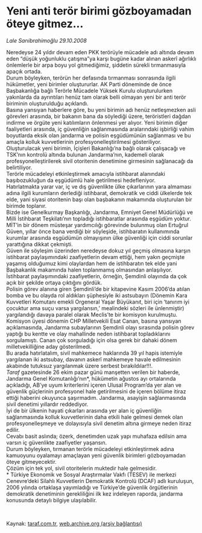 # Yeni anti terör birimi gözboyamadan öteye gitmez...

*Lale Sarıibrahimoğlu 29.10.2008*

<div class="taraf_structure_2col_1zq">
<div class="margen_n">



 <p>Neredeyse 24 yıldır devam eden PKK terörüyle mücadele adı altında devam eden “düşük yoğunluklu çatışma”ya karşı bugüne kadar alınan askerî ağırlıklı önlemlerle bir arpa boyu yol gitmediğimiz, şiddetin sürekli tırmanmasıyla apaçık ortada. <br/>Durum böyleyken, terörün her defasında tırmanması sonrasında ilgili hükümetler, yeni birimler oluştururlar. AK Parti döneminde de önce Başbakanlığa bağlı Terörle Mücadele Yüksek Kurulu oluşturulurken yakınlarda da ayrıntıları henüz tam olarak belli olmayan yeni bir anti terör biriminin oluşturulduğu açıklandı. <br/>Basına yansıyan haberlere göre, bu yeni birimin adı henüz netleşmezken asli görevleri arasında, bir bakanın bana da söylediği üzere, teröristleri dağdan indirme ve örgüte yeni katılımların önlenmesi yer alıyor. Yeni birimin diğer faaliyetleri arasında, iç güvenliğin sağlanmasında aralarındaki işbirliği vahim boyutlarda eksik olan jandarma ve polisin eşgüdümünün sağlanması ve bu amaçla kolluk kuvvetlerinin profesyonelleştirilmesi gösteriliyor. Oluşturulacak yeni birimin, İçişleri Bakanlığı’na bağlı olarak çalışacağı ve TSK’nın kontrolü altında bulunan Jandarma’nın, kademeli olarak profesyonelleştirilerek sivil otoritenin denetimine girmesinin sağlanacağı da belirtiliyor.<br/>Terörle mücadeleyi etkinleştirmek amacıyla istihbarat alanındaki başıbozukluğun da eşgüdümlü hale getirilmesi hedefleniyor.<br/>Hatırlatmakta yarar var, iç ve dış güvenlikte ülke çıkarlarının yara almaması adına ilgili kurumların derlediği istihbarat, demokratik ve ciddi ülkelerde tek elde, yani siyasi otoritenin başı olan başbakanın makamında oluşturulan bir birimde toplanır. <br/>Bizde ise Genelkurmay Başkanlığı, Jandarma, Emniyet Genel Müdürlüğü ve Milli İstihbarat Teşkilatı’nın topladığı istihbaratlar arasında eşgüdüm yoktur.<br/>MİT’in bir dönem müsteşar yardımcılığı görevinde bulunmuş olan Ertuğrul Güven, yıllar önce bana verdiği bir söyleşide, istihbaratın kullanımında kurumlar arasında eşgüdümün olmayışının ülke güvenliği için ciddi sorunlar yarattığına dikkat çekmişti. <br/>Güven ile söyleşim üzerinden neredeyse dokuz yıl geçmiş olmasına karşın istihbarat paylaşımındaki zaafiyetlerin devam ettiği, hem yakın geçmişte yaşamış olduğumuz kimi olaylardan hem de istihbaratın tek elde yani Başbakanlık makamında halen toplanmamış olmasından anlaşılıyor. <br/>İstihbarat paylaşımındaki zaafiyetlerin, örneğin, Şemdinli olayında da çok açık bir şekilde ortaya çıktığını gördük. <br/>Polisin görev alanına giren Şemdinli’de bir kitapevine Kasım 2006’da atılan bomba ve bu olayda rol aldıkları şüphesiyle iki astsubayın (Dönemin Kara Kuvvetleri Komutanı emekli Orgeneral Yaşar Büyükanıt, biri için ‘tanırım iyi çocuktur ama suçu varsa yargılansın,’ mealindeki sözleri ile ünlenmiştir) yargılandığı davaya paralel olarak Meclis’te bir komisyon kurulmuştu. <br/>Komisyon üyesi dönemin CHP Milletvekili Esat Canan, basına yansıyan açıklamasında, Jandarma subaylarının Şemdinli olayı sırasında polisin görev yaptığı bu kentte ve olay mahallinde neden istihbarat topladıklarını sorgulamıştı. Canan çok sorguladığı için olsa gerek bir dahaki dönem milletvekilliğine aday gösterilmedi. <br/>Bu arada hatırlatalım, sivil mahkemece haklarında 39 yıl hapis istemiyle yargılanan iki astsubay, davanın askerî mahkemeye havale edilmesinin akabinde tutuksuz yargılanmak üzere serbest bırakıldılar!!!.<br/><i>Taraf</i> gazetesinde 26 ekim pazar günü manşetten verilen bir haberde, Jandarma Genel Komutanlığı’nın*, hükümetin ağustos ayı ortalarında açıkladığı, AB’ye uyum kriterlerini içeren Ulusal Program’da yer alan ve güvenlik güçlerinin profesyonel hale getirilmesini de içeren bölüme itiraz ettiği haberini okuyunca şaşırmadım. Jandarma, asayişin sağlanmasında sivil denetimi yıllardır reddediyor. <br/>İyi de bir ülkenin hayati çıkarları arasında yer alan iç güvenliğin sağlanmasında kolluk kuvvetlerinin daha etkili hale gelmesi demek olan profesyonelleşmeye ve dolayısıyla sivil denetim altına girmeye neden itiraz edilir. <br/>Cevabı basit aslında; özerk, denetimden uzak yapı muhafaza edilsin ama varsın iç güvenlikte zaafiyetler yaşansın. <br/>Durum böyleyken, tırmanan terörle mücadeleyi etkinleştirmek adına kamuoyunu oyalamayı amaçlayan yeni güvenlik birimleri gözboyamadan öteye gitmeyecektir.<br/>Çözüm için tek yol, sivil otoritelerin muktedir hale gelmesidir. <br/>* Türkiye Ekonomik ve Sosyal Araştırmalar Vakfı (TESEV) ile merkezi Cenevre’deki Silahlı Kuvvetlerin Demokratik Kontrolü (DCAF) adlı kuruluşun, 2006 yılında ortaklaşa yayımladığı ve Türkiye’de güvenlik örgütlerinin demokratik denetiminin gerekliliğini ilk kez irdeleyen raporda, jandarma konusunda detaylı bilgiye ulaşılabilir.</p>

<br/>


<div id="taraf_not">
</div>

</div>


</div>

Kaynak: [taraf.com.tr](http://taraf.com.tr:80/makale/2437.htm), [web.archive.org (arşiv bağlantısı)](http://web.archive.org/web/20090212053630/http://taraf.com.tr:80/makale/2437.htm)
